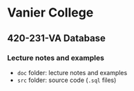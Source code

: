 # Vanier College

## 420-231-VA Database

### Lecture notes and examples

- `doc` folder: lecture notes and examples
- `src` folder: source code (`.sql` files)